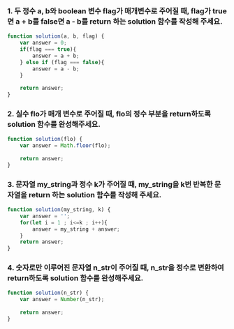 ### 1. 두 정수 a, b와 boolean 변수 flag가 매개변수로 주어질 때, flag가 true면 a + b를 false면 a - b를 return 하는 solution 함수를 작성해 주세요.

```javascript
function solution(a, b, flag) {
    var answer = 0;
    if(flag === true){
        answer = a + b;
    } else if (flag === false){
        answer = a - b;
    }
    
    return answer;
}

```

### 2. 실수 flo가 매개 변수로 주어질 때, flo의 정수 부분을 return하도록 solution 함수를 완성해주세요.

```javascript
function solution(flo) {
    var answer = Math.floor(flo);
    
    return answer;
}
```

### 3. 문자열 my_string과 정수 k가 주어질 때, my_string을 k번 반복한 문자열을 return 하는 solution 함수를 작성해 주세요.

```javascript
function solution(my_string, k) {
    var answer = '';
    for(let i = 1 ; i<=k ; i++){
        answer = my_string + answer;
    }
    return answer;
}
```

### 4. 숫자로만 이루어진 문자열 n_str이 주어질 때, n_str을 정수로 변환하여 return하도록 solution 함수를 완성해주세요.

```javascript
function solution(n_str) {
    var answer = Number(n_str);
    
    return answer;
}
```